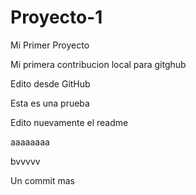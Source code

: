 # Proyecto-1
Mi Primer Proyecto

Mi primera contribucion local para gitghub


Edito desde GitHub

Esta es una prueba


Edito nuevamente el readme


aaaaaaaa

bvvvvv

Un commit mas
